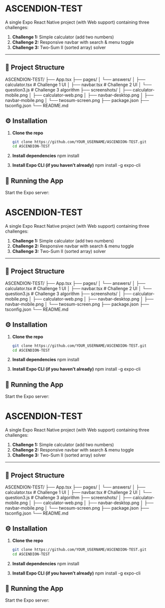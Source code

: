 # ASCENDION-TEST

A single Expo React Native project (with Web support) containing three challenges:

1. **Challenge 1:** Simple calculator (add two numbers)  
2. **Challenge 2:** Responsive navbar with search & menu toggle  
3. **Challenge 3:** Two-Sum II (sorted array) solver

---
## 📂 Project Structure
ASCENDION-TEST/
├── App.tsx
├── pages/
│ └── answers/
│ ├── calculator.tsx # Challenge 1 UI
│ ├── navbar.tsx # Challenge 2 UI
│ └── question3.js # Challenge 3 algorithm
├── screenshots/
│ ├── calculator-mobile.png
│ ├── calculator-web.png
│ ├── navbar-desktop.png
│ ├── navbar-mobile.png
│ └── twosum-screen.png
├── package.json
├── tsconfig.json
└── README.md

## ⚙️ Installation

1. **Clone the repo**  
   ```bash
   git clone https://github.com/YOUR_USERNAME/ASCENDION-TEST.git
   cd ASCENDION-TEST

2. **Install dependencies**
    npm install

3. **Install Expo CLI (if you haven’t already)**
    npm install -g expo-cli

## 🚀 Running the App
Start the Expo server:


# ASCENDION-TEST

A single Expo React Native project (with Web support) containing three challenges:

1. **Challenge 1:** Simple calculator (add two numbers)  
2. **Challenge 2:** Responsive navbar with search & menu toggle  
3. **Challenge 3:** Two-Sum II (sorted array) solver

---
## 📂 Project Structure
ASCENDION-TEST/
├── App.tsx
├── pages/
│ └── answers/
│ ├── calculator.tsx # Challenge 1 UI
│ ├── navbar.tsx # Challenge 2 UI
│ └── question3.js # Challenge 3 algorithm
├── screenshots/
│ ├── calculator-mobile.png
│ ├── calculator-web.png
│ ├── navbar-desktop.png
│ ├── navbar-mobile.png
│ └── twosum-screen.png
├── package.json
├── tsconfig.json
└── README.md

## ⚙️ Installation

1. **Clone the repo**  
   ```bash
   git clone https://github.com/YOUR_USERNAME/ASCENDION-TEST.git
   cd ASCENDION-TEST

2. **Install dependencies**
    npm install

3. **Install Expo CLI (if you haven’t already)**
    npm install -g expo-cli

## 🚀 Running the App
Start the Expo server:


# ASCENDION-TEST

A single Expo React Native project (with Web support) containing three challenges:

1. **Challenge 1:** Simple calculator (add two numbers)  
2. **Challenge 2:** Responsive navbar with search & menu toggle  
3. **Challenge 3:** Two-Sum II (sorted array) solver

---
## 📂 Project Structure
ASCENDION-TEST/
├── App.tsx
├── pages/
│ └── answers/
│ ├── calculator.tsx # Challenge 1 UI
│ ├── navbar.tsx # Challenge 2 UI
│ └── question3.js # Challenge 3 algorithm
├── screenshots/
│ ├── calculator-mobile.png
│ ├── calculator-web.png
│ ├── navbar-desktop.png
│ ├── navbar-mobile.png
│ └── twosum-screen.png
├── package.json
├── tsconfig.json
└── README.md

## ⚙️ Installation

1. **Clone the repo**  
   ```bash
   git clone https://github.com/YOUR_USERNAME/ASCENDION-TEST.git
   cd ASCENDION-TEST

2. **Install dependencies**
    npm install

3. **Install Expo CLI (if you haven’t already)**
    npm install -g expo-cli

## 🚀 Running the App
Start the Expo server:


